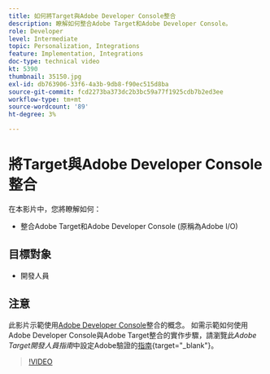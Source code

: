 ```yaml
---
title: 如何將Target與Adobe Developer Console整合
description: 瞭解如何整合Adobe Target和Adobe Developer Console。
role: Developer
level: Intermediate
topic: Personalization, Integrations
feature: Implementation, Integrations
doc-type: technical video
kt: 5390
thumbnail: 35150.jpg
exl-id: db763906-33f6-4a3b-9db8-f90ec515d8ba
source-git-commit: fcd2273ba373dc2b3bc59a77f1925cdb7b2ed3ee
workflow-type: tm+mt
source-wordcount: '89'
ht-degree: 3%

---
```


# 將Target與Adobe Developer Console整合

在本影片中，您將瞭解如何：

* 整合Adobe Target和Adobe Developer Console (原稱為Adobe I/O)

## 目標對象

* 開發人員

## 注意

此影片示範使用[Adobe Developer Console](https://developer.adobe.com/developer-console/)整合的概念。 如需示範如何使用Adobe Developer Console與Adobe Target整合的實作步驟，請瀏覽此&#x200B;*Adobe Target開發人員指南*&#x200B;中設定Adobe驗證的[指南](https://experienceleague.adobe.com/docs/target-dev/developer/api/configure-authentication.html?lang=zh-Hant){target="_blank"}。

>[!VIDEO](https://video.tv.adobe.com/v/35150/?quality=12)
